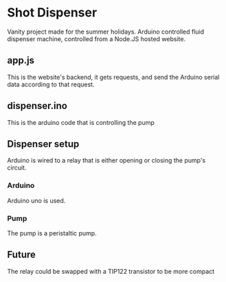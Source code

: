 # Shot Dispenser
Vanity project made for the summer holidays.
Arduino controlled fluid dispenser machine, controlled from a Node.JS hosted website.

## app.js 
This is the website's backend, it gets requests, and send the Arduino serial data according to that request.

## dispenser.ino
This is the arduino code that is controlling the pump

## Dispenser setup
Arduino is wired to a relay that is either opening or closing the pump's circuit.
### Arduino
Arduino uno is used.
### Pump
The pump is a peristaltic pump.

## Future
The relay could be swapped with a TIP122 transistor to be more compact